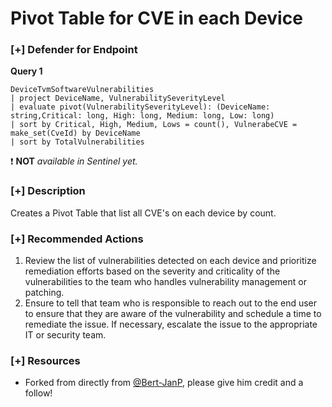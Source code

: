 # Pivot Table for CVE in each Device

### [+] Defender for Endpoint 
**Query 1**
```
DeviceTvmSoftwareVulnerabilities
| project DeviceName, VulnerabilitySeverityLevel
| evaluate pivot(VulnerabilitySeverityLevel): (DeviceName: string,Critical: long, High: long, Medium: long, Low: long)
| sort by Critical, High, Medium, Lows = count(), VulnerabeCVE = make_set(CveId) by DeviceName
| sort by TotalVulnerabilities
```

:exclamation: **NOT** *available in Sentinel yet.*

### [+] Description
Creates a Pivot Table that list all CVE's on each device by count.

### [+] Recommended Actions
1. Review the list of vulnerabilities detected on each device and prioritize remediation efforts based on the severity and criticality of the vulnerabilities to the team who handles vulnerability management or patching.
2. Ensure to tell that team who is responsible to reach out to the end user to ensure that they are aware of the vulnerability and schedule a time to remediate the issue. If necessary, escalate the issue to the appropriate IT or security team.

### [+] Resources
- Forked from directly from [@Bert-JanP](https://github.com/Bert-JanP), please give him credit and a follow!
